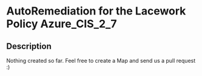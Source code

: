 # AutoRemediation for the Lacework Policy Azure_CIS_2_7

## Description
Nothing created so far. Feel free to create a Map and send us a pull request :)
